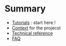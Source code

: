 # Summary

- [Tutorials](tutorials.md) : start here !
- [Context](context.md) for the projecst
- [Technical reference](reference.md)
- [FAQ](faq.md)
